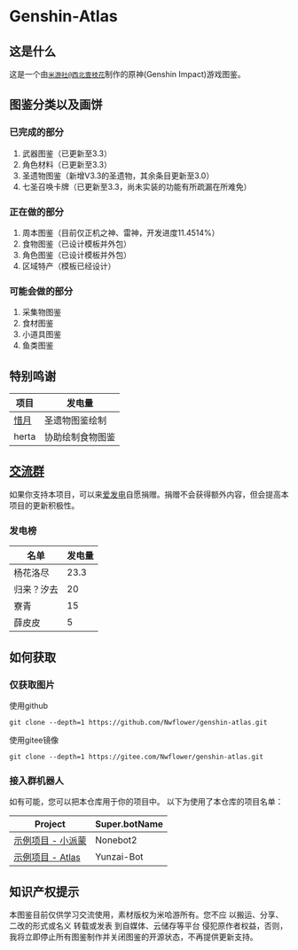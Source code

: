 # Genshin-Atlas
## 这是什么
这是一个由[`米游社@西北壹枝花`](https://bbs.mihoyo.com/ys/accountCenter/postList?id=289918413)制作的原神(Genshin Impact)游戏图鉴。
## 图鉴分类以及画饼
### 已完成的部分
1. 武器图鉴（已更新至3.3）
2. 角色材料（已更新至3.3）
3. 圣遗物图鉴（新增V3.3的圣遗物，其余条目更新至3.0）
4. 七圣召唤卡牌（已更新至3.3，尚未实装的功能有所疏漏在所难免）
### 正在做的部分
1. 周本图鉴（目前仅正机之神、雷神，开发进度11.4514%）
2. 食物图鉴（已设计模板并外包）
3. 角色图鉴（已设计模板并外包）
4. 区域特产（模板已经设计）
### 可能会做的部分
1. 采集物图鉴
2. 食材图鉴
3. 小道具图鉴
4. 鱼类图鉴
## 特别鸣谢
| 项目  | 发电量    |
|-----|--------|
|[惜月](https://github.com/CMHopeSunshine)| 圣遗物图鉴绘制 |
|herta| 协助绘制食物图鉴 |

## [交流群](https://qm.qq.com/cgi-bin/qm/qr?k=XOTZhBWpv68F1sfsMIzKJpg28NBPKJgg&jump_from=webapi&authKey=/XagQoLiUhOi+t67MCkWOSRLlXe+ywVmrkCHdoD3CjwqNzAUYspTrqYklkwb3W0R)

如果你支持本项目，可以来[爱发电](https://afdian.net/a/Nwflower)自愿捐赠。捐赠不会获得额外内容，但会提高本项目的更新积极性。
### 发电榜
| 名单| 发电量 |
|---------|------|
| 杨花洛尽 | 23.3 |
| 归来？汐去 | 20   |
| 寮青   | 15   |
| 薛皮皮| 5 |


## 如何获取

### 仅获取图片
使用github
```
git clone --depth=1 https://github.com/Nwflower/genshin-atlas.git
```
使用gitee镜像
```
git clone --depth=1 https://gitee.com/Nwflower/genshin-atlas.git
```
### 接入群机器人

如有可能，您可以把本仓库用于你的项目中。
以下为使用了本仓库的项目名单：

| Project | Super.botName |
|------|----------|
| [示例项目 - 小派蒙](https://github.com/CMHopeSunshine/LittlePaimon) | Nonebot2 |
| [示例项目 - Atlas](https://github.com/Nwflower/atlas)        | Yunzai-Bot |


## 知识产权提示
本图鉴目前仅供学习交流使用，素材版权为米哈游所有。您不应 以搬运、分享、二改的形式或名义 转载或发表 到自媒体、云储存等平台 侵犯原作者权益，否则，我将立即停止所有图鉴制作并关闭图鉴的开源状态，不再提供更新支持。